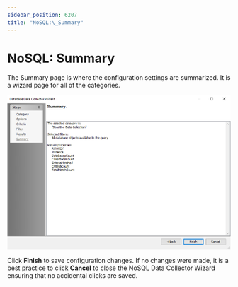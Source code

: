 ```yaml
---
sidebar_position: 6207
title: "NoSQL:\_Summary"
---
```


# NoSQL: Summary

The Summary page is where the configuration settings are summarized. It is a wizard page for all of the categories.

![NoSQL Data Collector Wizard Summary page](../../../../../../../static/images/AccessAnalyzer_12.0/Content/Resources/Images/EnterpriseAuditor/Admin/DataCollector/NoSQL/Summary.png "NoSQL Data Collector Wizard Summary page")

Click **Finish** to save configuration changes. If no changes were made, it is a best practice to click **Cancel** to close the NoSQL Data Collector Wizard ensuring that no accidental clicks are saved.
